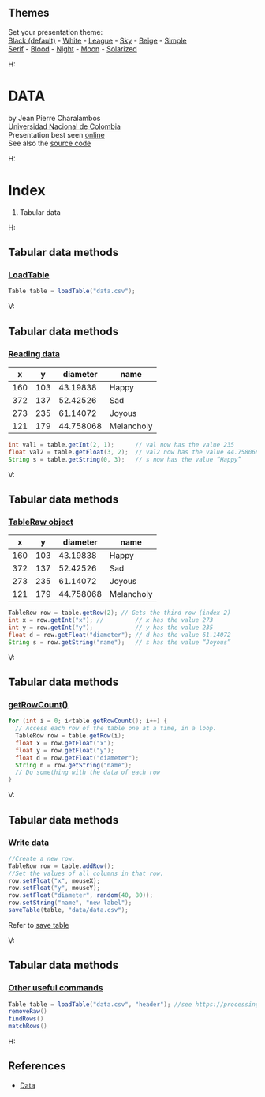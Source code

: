 <section id="themes">
	<h2>Themes</h2>
		<p>
			Set your presentation theme: <br>
			<!-- Hacks to swap themes after the page has loaded. Not flexible and only intended for the reveal.js demo deck. -->
                        <a href="#" onclick="document.getElementById('theme').setAttribute('href','css/theme/black.css'); return false;">Black (default)</a> -
			<a href="#" onclick="document.getElementById('theme').setAttribute('href','css/theme/white.css'); return false;">White</a> -
			<a href="#" onclick="document.getElementById('theme').setAttribute('href','css/theme/league.css'); return false;">League</a> -
			<a href="#" onclick="document.getElementById('theme').setAttribute('href','css/theme/sky.css'); return false;">Sky</a> -
			<a href="#" onclick="document.getElementById('theme').setAttribute('href','css/theme/beige.css'); return false;">Beige</a> -
			<a href="#" onclick="document.getElementById('theme').setAttribute('href','css/theme/simple.css'); return false;">Simple</a> <br>
			<a href="#" onclick="document.getElementById('theme').setAttribute('href','css/theme/serif.css'); return false;">Serif</a> -
			<a href="#" onclick="document.getElementById('theme').setAttribute('href','css/theme/blood.css'); return false;">Blood</a> -
			<a href="#" onclick="document.getElementById('theme').setAttribute('href','css/theme/night.css'); return false;">Night</a> -
			<a href="#" onclick="document.getElementById('theme').setAttribute('href','css/theme/moon.css'); return false;">Moon</a> -
			<a href="#" onclick="document.getElementById('theme').setAttribute('href','css/theme/solarized.css'); return false;">Solarized</a>
		</p>
</section>

H:

# DATA

by Jean Pierre Charalambos  
[Universidad Nacional de Colombia](https://unal.edu.co/)  
Presentation best seen [online](https://objetos.github.io/data/)  
See also the [source code](https://github.com/objetos/data)

H:

# Index

1. Tabular data
 
H:

## Tabular data methods
### [LoadTable](https://processing.org/reference/loadTable_.html)

```java
Table table = loadTable("data.csv");
```

V:

## Tabular data methods
### [Reading data](https://processing.github.io/processing-javadocs/core/processing/data/Table.html)

| x   | y   | diameter  | name       |
|-----|-----|-----------|------------|
| 160 | 103 | 43.19838  | Happy      |
| 372 | 137 | 52.42526  | Sad        |
| 273 | 235 | 61.14072  | Joyous     |
| 121 | 179 | 44.758068 | Melancholy |


```java
int val1 = table.getInt(2, 1);      // val now has the value 235
float val2 = table.getFloat(3, 2);  // val2 now has the value 44.758068
String s = table.getString(0, 3);   // s now has the value “Happy”
```

V:

## Tabular data methods
### [TableRaw object](https://processing.github.io/processing-javadocs/core/processing/data/TableRow.html)

| x   | y   | diameter  | name       |
|-----|-----|-----------|------------|
| 160 | 103 | 43.19838  | Happy      |
| 372 | 137 | 52.42526  | Sad        |
| 273 | 235 | 61.14072  | Joyous     |
| 121 | 179 | 44.758068 | Melancholy |


```java
TableRow row = table.getRow(2); // Gets the third row (index 2)
int x = row.getInt("x"); // 	    // x has the value 273
int y = row.getInt("y");            // y has the value 235
float d = row.getFloat("diameter"); // d has the value 61.14072
String s = row.getString("name");   // s has the value “Joyous”
```

V:

## Tabular data methods
### [getRowCount()](https://processing.github.io/processing-javadocs/core/processing/data/Table.html)

```java
for (int i = 0; i<table.getRowCount(); i++) {
  // Access each row of the table one at a time, in a loop.
  TableRow row = table.getRow(i);
  float x = row.getFloat("x");
  float y = row.getFloat("y");
  float d = row.getFloat("diameter");
  String n = row.getString("name");
  // Do something with the data of each row
}
```

V:

## Tabular data methods
### [Write data](https://processing.github.io/processing-javadocs/core/processing/data/Table.html)

```java
//Create a new row.
TableRow row = table.addRow();
//Set the values of all columns in that row.
row.setFloat("x", mouseX);
row.setFloat("y", mouseY);
row.setFloat("diameter", random(40, 80));
row.setString("name", "new label");
saveTable(table, "data/data.csv");
```

Refer to [save table](https://processing.org/reference/saveTable_.html)

V:

## Tabular data methods
### [Other useful commands](https://processing.github.io/processing-javadocs/core/processing/data/Table.html)

```java
Table table = loadTable("data.csv", "header"); //see https://processing.org/reference/loadTable_.html)
removeRaw()
findRows()
matchRows()
```

H:

## References

* [Data](https://processing.org/tutorials/data/)
